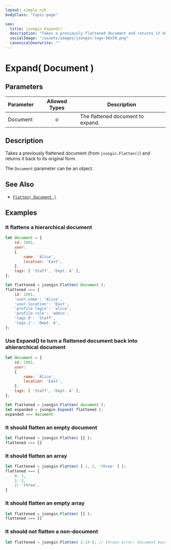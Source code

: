 ```yaml
---
layout: simple.njk
bodyClass: "topic-page"

seo:
  title: jsongin.Expand()
  description: "Takes a previously flattened document and returns it back to its original form."
  socialImage: "/assets/images/jsongin-logo-50x50.png"
  canonicalOverwrite: ""
---
```



# Expand( Document )


## Parameters

| **Parameter** | **Allowed Types** | **Description**                          |
|---------------|:-----------------:|------------------------------------------|
| Document      |        o          | The flattened document to expand.        |


## Description

Takes a previously flattened document (from `jsongin.Flatten()`) and returns it back to its original form.

The `Document` parameter can be an object.


## See Also

- [`Flatten( Document )`](./Flatten.md)


## Examples


### It flattens a hierarchical document
```js
let document = {
	id: 1001,
	user:
	{
		name: 'Alice',
		location: 'East',
	},
	tags: [ 'Staff', 'Dept. A' ],
};

let flattened = jsongin.Flatten( Document );
flattened === {
	id: 1001,
	'user.name': 'Alice',
	'user.location': 'East',
	'profile.login': 'alice',
	'profile.role': 'admin',
	'tags.0': 'Staff',
	'tags.1': 'Dept. A',
};
```

### Use Expand() to turn a flattened document back into ahierarchical document
```js
let document = {
	id: 1001,
	user:
	{
		name: 'Alice',
		location: 'East',
	},
	tags: [ 'Staff', 'Dept. A' ],
};

let flattened = jsongin.Flatten( document );
let expanded = jsongin.Expand( flattened );
expanded === document
```

### It should flatten an empty document
```js
let flattened = jsongin.Flatten( {} );
flattened === {}
```

### It should flatten an array
```js
let flattened = jsongin.Flatten( [ 1, 2, 'three' ] );
flattened === {
	0: 1,
	1: 2,
	2: 'three',
}
```

### It should flatten an empty array
```js
let flattened = jsongin.Flatten( [] );
flattened === []
```

### It should not flatten a non-document
```js
let flattened = jsongin.Flatten( 3.14 ); // throws error: Document must be an object or array.
```

